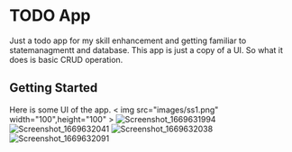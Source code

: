 # TODO App

Just a todo app for my skill enhancement and getting familiar to statemanagmentt and database. 
This app is just a copy of a UI. So what it does is basic CRUD operation.

## Getting Started



Here is some UI of the app.
< img src="images/ss1.png" width="100",height="100" >
![Screenshot_1669631994](https://user-images.githubusercontent.com/77602217/204257883-064c8374-1c3d-43c3-a5b1-9fecf20bd1f8.png)
![Screenshot_1669632041](https://user-images.githubusercontent.com/77602217/204257895-9e80752d-a434-4cb4-aad6-6d2ed150ba68.png)
![Screenshot_1669632038](https://user-images.githubusercontent.com/77602217/204257910-c7cedcd0-c1c8-4643-8725-46b7e587bc07.png)
![Screenshot_1669632091](https://user-images.githubusercontent.com/77602217/204257920-92e8a080-5724-49a6-8cc0-f24510bc9a65.png)

